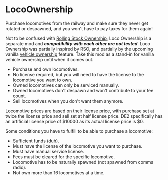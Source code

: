 # LocoOwnership

Purchase locomotives from the railway and make sure they never get rotated or despawned, and you won't have to pay taxes for them again!

Not to be confused with [Rolling Stock Ownership](https://github.com/fauxnik/dv-rolling-stock-ownership), Loco Ownership is a separate mod and ***compatibility with each other are not tested***. Loco Ownership was partially inspired by RSO, and partially by the upcoming vanilla [vehicle ownership](http://www.derailvalley.com/future/#:~:text=Gameplay-,Vehicle%20ownership,-Buying%20and%20installing) feature. Take this mod as a stand-in for vanilla vehicle ownership until when it comes out.

- Purchase and own locomotives.
- No license required, but you will need to have the license to the locomotive you want to own.
- Owned locomotives can only be serviced manually.
- Owned locomotives don't despawn and won't contribute to your fee count.
- Sell locomotives when you don't want them anymore.

Locomotive prices are based on their license price, with purchase set at twice the license price and sell set at half license price. DE2 specifically has an artificial license price of $10000 as its actual license price is $0.

Some conditions you have to fulfill to be able to purchase a locomotive:
- Sufficient funds (duh).
- Must have the license of the locomotive you want to purchase.
- Must have manual service license.
- Fees must be cleared for the specific locomotive.
- Locomotive has to be naturally spawned (not spawned from comms radio).
- Not own more than 16 locomotives at a time.
